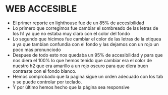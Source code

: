 # WEB ACCESIBLE 

* El primer reporte en lighthouse fue de un 85% de accesibilidad
* Lo primero que corregimos fue cambiar el sombreado de las letras de los h1 ya que no estaba muy claro con el color del fondo
* Lo segundo que hicimos fue cambiar el color de las letras de la etiquea a ya que tambian confundia con el fondo y las dejamos con un rojo un poco mas pronunciodo
* Despues de todo esto nos quedaba un 95% de accesibilidad y para que nos diera el 100% lo que hemos tenido que cambiar era el color de nuestro h2 que era amarillo a un rojo oscuro para que diera buen contraste con el fondo blanco.
* Hemos comprobado que la pagina sigue un orden adecuado con los tab y se puede controlar por teclado.
* Y por último hemos hecho que la página sea responsive